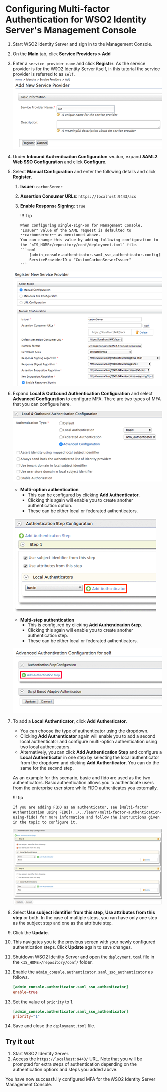 # Configuring Multi-factor Authentication for WSO2 Identity Server's Management Console

1.  Start WSO2 Identity Server and sign in to the Management Console.
2.  On the **Main** tab, click **Service Providers > Add**. 
3.  Enter a `service provider name` and click **Register**.  As the service provider is for the WSO2 Identity Server itself, in this tutorial the service provider is referred to as `self`.  
    ![configure-mfa-for-is](../assets/img/using-wso2-identity-server/configure-mfa-for-is.png)
4.  Under **Inbound Authentication Configuration** section, expand **SAML2 Web SSO Configuration** and click **Configure**.
5.  Select **Manual Configuration** and enter the following details and click **Register**.  
    1.  **Issuer**: `carbonServer`
    2.  **Assertion Consumer URLs**: `https://localhost:9443/acs`
    3.  **Enable Response Signing**: `true`

        !!! Tip 
           
            When configuring single-sign-on for Management Console, "Issuer" value of the SAML request is defaulted to **carbonServer** as mentioned above.
            You can change this value by adding following configuration to the `<IS_HOME>/repository/conf/deployment.toml` file.
            ```toml
                [admin_console.authenticator.saml_sso_authenticator.config]
                ServiceProviderID = "CustomCarbonServerIssuer"
            ```
    
    
    ![enable-response-signing](../assets/img/using-wso2-identity-server/enable-response-signing.png)

6.  Expand **Local & Outbound Authentication Configuration** and select **Advanced Configuration** to configure MFA. There are two types of MFA that you can configure here.

    ![add-auth-step](../assets/img/using-wso2-identity-server/add-auth-step.png)

    -   **Multi-option authentication**
        -   This can be configured by clicking **Add Authenticator**. 
        -   Clicking this again will enable you to create another authentication option. 
        -   These can be either local or federated authenticators.
        

    ![add-authenticator](../assets/img/using-wso2-identity-server/add-authenticator.png)

    -   **Multi-step authentication**
        -   This is configured by clicking **Add Authentication Step**. 
        -   Clicking this again will enable you to create another authentication step.
        -   These can be either local or federated authenticators.
        
    ![add-authentication-step](../assets/img/using-wso2-identity-server/add-authentication-step.png)


7.  To add a **Local Authenticator**, click **Add Authenticator**.
    -   You can choose the type of authenticator using the dropdown.
    -   Clicking **Add Authenticator** again will enable you to add a second local authenticator and configure multi-option authentication using two local authenticators. 
    -   Alternatively, you can click **Add Authentication Step** and configure a **Local Authenticator** in one step by selecting the local authenticator from the dropdown and clicking **Add Authenticator**. You can do the same for the second step.  
      
    As an example for this scenario, basic and fido are used as the two authenticators. Basic authentication allows you to authenticate users from the enterprise user store while FIDO authenticates you  externally.

    !!! tip
    
        If you are adding FIDO as an authenticator, see [Multi-factor Authentication using FIDO](../../learn/multi-factor-authentication-using-fido) for more information and follow the instructions given in the topic to configure it.
    

    ![mfa-using-fido](../assets/img/using-wso2-identity-server/mfa-using-fido.png)

8.  Select **Use subject identifier from this step**, **Use attributes from this step** or both. In the case of multiple steps, you can have only one step as the subject step and one as the
    attribute step.
9.  Click the **Update**.
10.  This navigates you to the previous screen with your newly configured authentication steps. Click **Update** again to save changes.
11. Shutdown WSO2 Identity Server and open the `deployment.toml` file in the `<IS_HOME>/repository/conf/` folder.
12. Enable the `admin_console.authenticator.saml_sso_authenticator` as follows.

    ``` toml
    [admin_console.authenticator.saml_sso_authenticator]
    enable=true
    ```

13. Set the value of `priority` to 1.

    ``` toml
    [admin_console.authenticator.saml_sso_authenticator]
    priority="1"
    ```

14. Save and close the `deployment.toml` file.


## Try it out

1.  Start WSO2 Identity Server.
2.  Access the `https://localhost:9443/` URL. Note that you will be prompted for extra steps of authentication depending on the authentication options and steps you added above.

You have now successfully configured MFA for the WSO2 Identity Server Management Console.
